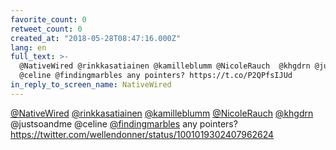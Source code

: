 ```yaml
---
favorite_count: 0
retweet_count: 0
created_at: "2018-05-28T08:47:16.000Z"
lang: en
full_text: >-
  @NativeWired @rinkkasatiainen @kamilleblumm @NicoleRauch  @khgdrn @justsoandme
  @celine @findingmarbles any pointers? https://t.co/P2QPfsIJUd
in_reply_to_screen_name: NativeWired
---
```


[@NativeWired](https://twitter.com/NativeWired)
[@rinkkasatiainen](https://twitter.com/rinkkasatiainen)
[@kamilleblumm](https://twitter.com/kamilleblumm)
[@NicoleRauch](https://twitter.com/NicoleRauch)
[@khgdrn](https://twitter.com/khgdrn) @justsoandme @celine
[@findingmarbles](https://twitter.com/findingmarbles) any pointers?
<https://twitter.com/wellendonner/status/1001019302407962624>
